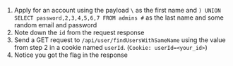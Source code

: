 1. Apply for an account using the payload `\` as the first name and `) UNION SELECT password,2,3,4,5,6,7 FROM admins #` as the last name and some random email and password
2. Note down the `id` from the request response
3. Send a GET request to `/api/user/findUsersWithSameName` using the value from step 2 in a cookie named `userId`. (`Cookie: userId=<your_id>`)
4. Notice you got the flag in the response
